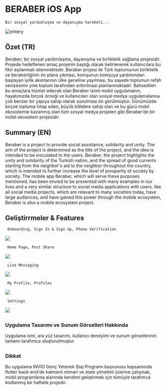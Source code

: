 # BERABER iOS App
    Bir sosyal yardımlaşma ve dayanışma hareketi...
![entery](https://github.com/yahyacanozdemir/beraberApp/assets/43846778/ae20b71a-4d00-4332-85dc-a91ae0d162cf)


## Özet (TR)
Beraber; bir sosyal yardımlaşma, dayanışma ve birliktelik sağlama projesidir. Projede hedeflenen amaç projenin başlığı olarak belirlenerek kullanıcılara bu fikir aşılanmak istenmektedir. Beraber projesi ile Türk toplumunun birliktelik ve beraberliğinin ön plana çıkması, komşunun komşuya yardımından başlayan iyilik akımlarının ülke geneline yayılması, bu sayede toplumun refah seviyesinin yine toplum tarafından arttırılması planlanmaktadır. Bahsedilen bu amaçlara hizmet edecek olan Beraber isimli mobil uygulamanın, hayatımızda birçok örneği ve kullanıcıları olan sosyal medya uygulamalarına çok benzer bir yapıya sahip olarak sunulması ön görülmüştür. Günümüzde birçok topluma hitap eden, büyük kitlelere sahip olan ve bu gücü mobil ekosistemle kazanmış olan tüm sosyal medya projeleri gibi Beraber’de bir mobil ekosistem projesidir.

## Summary (EN)
Beraber is a project to provide social assistance, solidarity and unity. The aim of the project is determined as the title of the project, and the idea is intended to be inoculated to the users. Beraber, the project highlights the unity and solidarity of the Turkish nation, and the spread of good currents starting from the neighbor's aid to the neighbor throughout the country, which is intended to further increase the level of prosperity of society by society. The mobile app Beraber, which will serve these purposes mentioned, has been envied to be presented with many examples in our lives and a very similar structure to social media applications with users. like all social media projects, which are relevant to many societies today, have large audiences, and have gained this power through the mobile ecosystem, Beraber is also a mobile ecosystem project.

## Geliştirrmeler & Features

     Onboarding, Sign In & Sign Up, Phone Verification
![](https://github.com/yahyacanozdemir/beraberApp/assets/43846778/562ce169-9f5e-4c11-90b4-6f08ecac3d0b)

     Home Page, Post Share
![](https://github.com/yahyacanozdemir/beraberApp/assets/43846778/f63b1cc0-f0ed-4a4c-ac2b-169ea49e7237)

     Live Messaging
![](https://github.com/yahyacanozdemir/beraberApp/assets/43846778/928084b8-c310-4def-bee6-69c34054af16)

     My Profile, Profiles
![](https://github.com/yahyacanozdemir/beraberApp/assets/43846778/5b521abe-679b-4051-a602-b3b2c2d00eb9)


     Settings
![](https://github.com/yahyacanozdemir/beraberApp/assets/43846778/3c7ab7a5-b6c3-452b-8182-a30f9919c701)

    
##

### Uygulama Tasarımı ve Sunum Görselleri Hakkında
Uygulama ismi, ara yüz tasarımı, kullanıcı deneyimi ve sunum görsellerinin tamamı tarafımca oluşturulmuştur. 

##

### Dikkat
Bu uygulama  INVIO Genç Yetenek Staj Programı başvurusu kapsamında flutter back-end'de katmanlı mimari ve state yönetimi üzerine çalışmak, mobil programlama alanında kendimi geliştirmek için tümüyle tarafımca kodlanmış bir haftalık projedir. 


